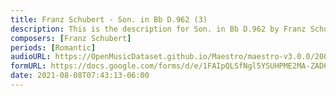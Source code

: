 ```yaml
---
title: Franz Schubert - Son. in Bb D.962 (3)
description: This is the description for Son. in Bb D.962 by Franz Schubert
composers: [Franz Schubert]
periods: [Romantic]
audioURL: https://OpenMusicDataset.github.io/Maestro/maestro-v3.0.0/2006/MIDI-Unprocessed_16_R2_2006_01_ORIG_MID--AUDIO_16_R2_2006_03_Track03_wav.midi
formURL: https://docs.google.com/forms/d/e/1FAIpQLSfNgl5YSUHPME2MA-ZAD6uHz3uIyD91N6j9tyaWUeOgMXfBLA/viewform
date: 2021-08-08T07:43:13-06:00
---
```

